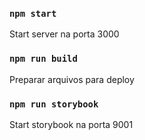 


### `npm start`

Start server na porta 3000


### `npm run build`

Preparar arquivos para deploy

### `npm run storybook`

Start storybook na porta 9001

